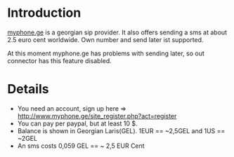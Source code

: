 # Introduction #

[myphone.ge](http://www.myphone.ge) is a georgian sip provider. It also offers sending a sms at about 2.5 euro cent worldwide. Own number and send later ist supported.

At this moment myphone.ge has problems with sending later, so out connector has this feature disabled.

# Details #

  * You need an account, sign up here => http://www.myphone.ge/site_register.php?act=register
  * You can pay per paypal, but at least 10 $.
  * Balance is shown in Georgian Laris(GEL). 1EUR == ~2,5GEL and 1US == ~2GEL
  * An sms costs 0,059 GEL == ~ 2,5 EUR Cent
